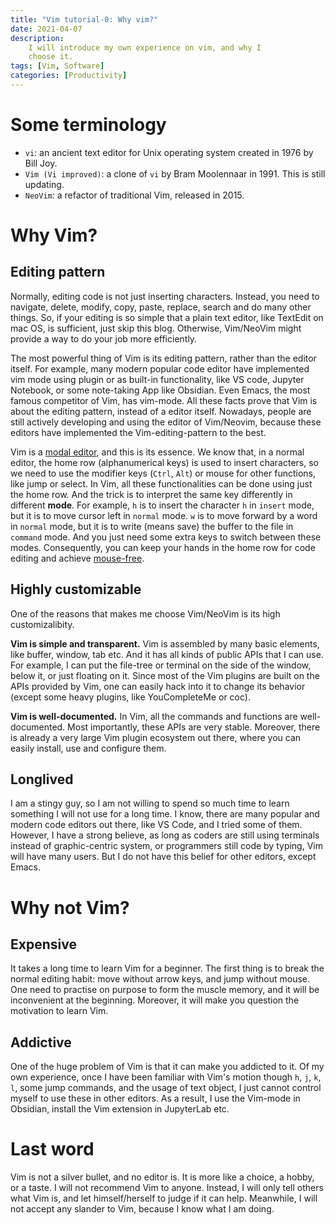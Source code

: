 ```yaml
---
title: "Vim tutorial-0: Why vim?"
date: 2021-04-07
description:
    I will introduce my own experience on vim, and why I
    choose it.
tags: [Vim, Software]
categories: [Productivity]
---
```


# Some terminology

-   `vi`: an ancient text editor for Unix operating system created in 1976 by
    Bill Joy.
-   `Vim (Vi improved)`: a clone of `vi` by Bram Moolennaar in 1991. This is
    still updating.
-   `NeoVim`: a refactor of traditional Vim, released in 2015.

# Why Vim?

## Editing pattern

Normally, editing code is not just inserting characters. Instead, you need to
navigate, delete, modify, copy, paste, replace, search and do many other things.
So, if your editing is so simple that a plain text editor, like TextEdit on mac
OS, is sufficient, just skip this blog. Otherwise, Vim/NeoVim might provide a
way to do your job more efficiently.

The most powerful thing of Vim is its editing pattern, rather than the editor
itself. For example, many modern popular code editor have implemented vim mode
using plugin or as built-in functionality, like VS code, Jupyter Notebook, or
some note-taking App like Obsidian. Even Emacs, the most famous competitor of
Vim, has vim-mode. All these facts prove that Vim is about the editing pattern,
instead of a editor itself. Nowadays, people are still actively developing and
using the editor of Vim/Neovim, because these editors have implemented the
Vim-editing-pattern to the best.

Vim is a [modal editor](https://en.wikipedia.org/wiki/Vi#Interface), and this is
its essence. We know that, in a normal editor, the home row (alphanumerical
keys) is used to insert characters, so we need to use the modifier keys (`Ctrl`,
`Alt`) or mouse for other functions, like jump or select. In Vim, all these
functionalities can be done using just the home row. And the trick is to
interpret the same key differently in different **mode**. For example, `h` is to
insert the character `h` in `insert` mode, but it is to move cursor left in
`normal` mode. `w` is to move forward by a word in `normal` mode, but it is to
write (means save) the buffer to the file in `command` mode. And you just need
some extra keys to switch between these modes. Consequently, you can keep your
hands in the home row for code editing and achieve
[mouse-free](mouse_free_macos.html).

## Highly customizable

One of the reasons that makes me choose Vim/NeoVim is its high customizalibity.

**Vim is simple and transparent.** Vim is assembled by many basic elements, like
buffer, window, tab etc. And it has all kinds of public APIs that I can use. For
example, I can put the file-tree or terminal on the side of the window, below
it, or just floating on it. Since most of the Vim plugins are built on the APIs
provided by Vim, one can easily hack into it to change its behavior (except some
heavy plugins, like YouCompleteMe or coc).

**Vim is well-documented.** In Vim, all the commands and functions are
well-documented. Most importantly, these APIs are very stable. Moreover, there
is already a very large Vim plugin ecosystem out there, where you can easily
install, use and configure them.

## Longlived

I am a stingy guy, so I am not willing to spend so much time to learn something
I will not use for a long time. I know, there are many popular and modern code
editors out there, like VS Code, and I tried some of them. However, I have a
strong believe, as long as coders are still using terminals instead of
graphic-centric system, or programmers still code by typing, Vim will have many
users. But I do not have this belief for other editors, except Emacs.

# Why not Vim?

## Expensive

It takes a long time to learn Vim for a beginner. The first thing is to break
the normal editing habit: move without arrow keys, and jump without mouse. One
need to practise on purpose to form the muscle memory, and it will be
inconvenient at the beginning. Moreover, it will make you question the
motivation to learn Vim.

## Addictive

One of the huge problem of Vim is that it can make you addicted to it. Of my own
experience, once I have been familiar with Vim's motion though `h`, `j`, `k`,
`l`, some jump commands, and the usage of text object, I just cannot control
myself to use these in other editors. As a result, I use the Vim-mode in
Obsidian, install the Vim extension in JupyterLab etc.

# Last word

Vim is not a silver bullet, and no editor is. It is more like a choice, a hobby,
or a taste. I will not recommend Vim to anyone. Instead, I will only tell others
what Vim is, and let himself/herself to judge if it can help. Meanwhile, I will
not accept any slander to Vim, because I know what I am doing.
